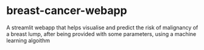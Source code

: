 # breast-cancer-webapp
A streamlit webapp that helps visualise and predict the risk of malignancy of a breast lump, after being provided with some parameters, using a machine learning algoithm
